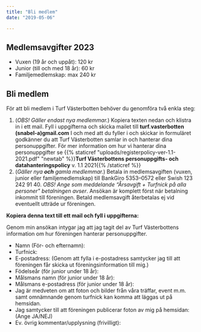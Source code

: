 ```yaml
---
title: "Bli medlem"
date: "2019-05-06"

---
```


## **Medlemsavgifter 2023**

- Vuxen (19 år och uppåt): 120 kr
- Junior (till och med 18 år): 60 kr
- Familjemedlemskap: max 240 kr

## **Bli medlem**

För att bli medlem i Turf Västerbotten behöver du genomföra två enkla steg:

1. (_OBS! Gäller endast nya medlemmar._) Kopiera texten nedan och klistra in i ett mail. Fyll i uppgifterna och skicka mailet till **turf.vasterbotten (snabel-a)gmail.com** I och med att du fyller i och skickar in formuläret godkänner du att Turf Västerbotten samlar in och hanterar dina personuppgifter. För mer information om hur vi hanterar dina personuppgifter se {{% staticref "uploads/registerpolicy-ver-1.1-2021.pdf" "newtab" %}}**Turf Västerbottens personuppgifts- och datahanteringspolicy** v. 1.1 2021{{% /staticref %}} 
2. (_Gäller nya **och** gamla medlemmar._) Betala in medlemsavgiften (vuxen, junior eller familjemedlemskap) till BankGiro 5353–0572 eller Swish 123 242 91 40. _OBS! Ange som meddelande “Årsavgift + Turfnick på alla personer" betalningen avser_. Ansökan är komplett först när betalning inkommit till föreningen. Betald medlemsavgift återbetalas ej vid eventuellt utträde ur föreningen.

**Kopiera denna text till ett mail och fyll i uppgifterna:**

Genom min ansökan intygar jag att jag tagit del av Turf Västerbottens information om hur föreningen hanterar personuppgifter.

- Namn (För- och efternamn): 
- Turfnick: 
- E-postadress: (Genom att fylla i e-postadress samtycker jag till att föreningen får skicka ut föreningsinformation till mig.) 
- Födelseår (för junior under 18 år): 
- Målsmans namn (för junior under 18 år): 
- Målsmans e-postadress (för junior under 18 år): 
- Jag är medveten om att foton och bilder från våra träffar, event m.m. samt omnämnande genom turfnick kan komma att läggas ut på hemsidan.
- Jag samtycker till att föreningen publicerar foton av mig på hemsidan: (Ange JA/NEJ)
- Ev. övrig kommentar/upplysning (frivilligt):